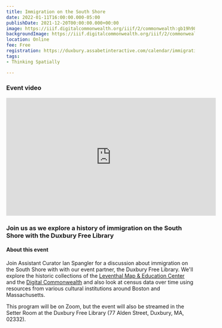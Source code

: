 ```yaml
---
title: Immigration on the South Shore
date: 2022-01-11T16:00:00.000-05:00
publishDate: 2021-12-20T00:00:00.000+00:00
image: https://iiif.digitalcommonwealth.org/iiif/2/commonwealth:gb19h989c/537,178,2510,1515/full/0/default.jpg
backgroundImage: https://iiif.digitalcommonwealth.org/iiif/2/commonwealth:gb19h989c/537,178,2510,1515/full/0/default.jpg
location: Online
fee: Free
registration: https://duxbury.assabetinteractive.com/calendar/immigration-on-the-south-shore-with-the-leventhal-map-center/
tags:
- Thinking Spatially

---
```

### Event video

<iframe width="560" height="315" src="https://www.youtube.com/embed/PsfCv4tTK04" title="YouTube video player" frameborder="0" allow="accelerometer; autoplay; clipboard-write; encrypted-media; gyroscope; picture-in-picture" allowfullscreen></iframe>

### Join us as we explore a history of immigration on the South Shore with the Duxbury Free Library

#### About this event

Join Assistant Curator Ian Spangler for a discussion about immigration on the South Shore with with our event partner, the Duxbury Free Library. We'll explore the historic collections of the [Leventhal Map & Education Center](https://www.leventhalmap.org/collections/) and the [Digital Commonwealth](https://www.digitalcommonwealth.org/) and also look at census data over time using resources from various cultural institutions around Boston and Massachusetts.

This program will be on Zoom, but the event will also be streamed in the Setter Room at the Duxbury Free Library (77 Alden Street, Duxbury, MA, 02332).